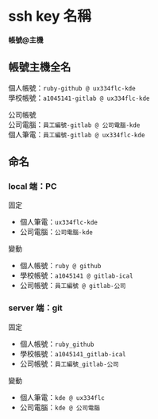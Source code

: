 # ssh key 名稱

**帳號@主機**  

## 帳號主機全名
個人帳號：`ruby-github @ ux334flc-kde`  
學校帳號：`a1045141-gitlab @ ux334flc-kde`  

公司帳號  
公司電腦：`員工編號-gitlab @ 公司電腦-kde`  
個人筆電：`員工編號-gitlab @ ux334flc-kde`  



## 命名
### local 端：PC
固定
  * 個人筆電：`ux334flc-kde`
  * 公司電腦：`公司電腦-kde`

變動
  * 個人帳號：`ruby @ github`
  * 學校帳號：`a1045141 @ gitlab-ical`
  * 公司帳號：`員工編號 @ gitlab-公司`


### server 端：git
固定
  * 個人帳號：`ruby_github`
  * 學校帳號：`a1045141_gitlab-ical`
  * 公司帳號：`員工編號_gitlab-公司`

變動
  * 個人筆電：`kde @ ux334flc`
  * 公司電腦：`kde @ 公司電腦`




